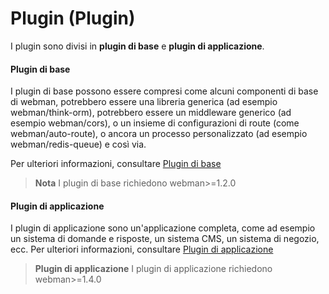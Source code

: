 # Plugin (Plugin)

I plugin sono divisi in **plugin di base** e **plugin di applicazione**.

#### Plugin di base
I plugin di base possono essere compresi come alcuni componenti di base di webman, potrebbero essere una libreria generica (ad esempio webman/think-orm), potrebbero essere un middleware generico (ad esempio webman/cors), o un insieme di configurazioni di route (come webman/auto-route), o ancora un processo personalizzato (ad esempio webman/redis-queue) e così via.

Per ulteriori informazioni, consultare [Plugin di base](plugin/base.md)

> **Nota**
> I plugin di base richiedono webman>=1.2.0

#### Plugin di applicazione
I plugin di applicazione sono un'applicazione completa, come ad esempio un sistema di domande e risposte, un sistema CMS, un sistema di negozio, ecc.
Per ulteriori informazioni, consultare [Plugin di applicazione](app/app.md)

> **Plugin di applicazione**
> I plugin di applicazione richiedono webman>=1.4.0
